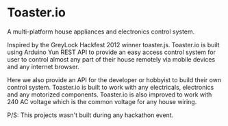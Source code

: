 Toaster.io
==========

A multi-platform house appliances and electronics control system.

Inspired by the GreyLock Hackfest 2012 winner toaster.js. Toaster.io is built using Arduino Yun REST API to provide an easy access control system for user to control almost any part of
their house remotely via mobile devices and any internet browser.

Here we also provide an API for the developer or hobbyist to build their own control system. Toaster.io is built to work with any electricals, electronics and any motorized components. Toaster.io is also improved to work with 240 AC voltage which is the common voltage for any house wiring.

P/S: This projects wasn't built during any hackathon event.
